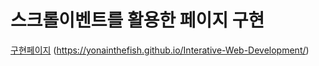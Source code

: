# 스크롤이벤트를 활용한 페이지 구현

[구현페이지](https://yonainthefish.github.io/Interative-Web-Development/) (https://yonainthefish.github.io/Interative-Web-Development/)
